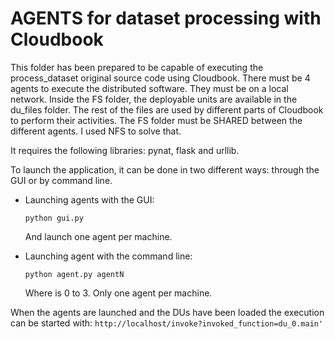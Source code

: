 # AGENTS for dataset processing with Cloudbook
This folder has been prepared to be capable of executing the process_dataset original source code using Cloudbook.
There must be 4 agents to execute the distributed software. They must be on a local network.
Inside the FS folder, the deployable units are available in the du_files folder. The rest of the files are used by different parts of Cloudbook to perform their activities.
The FS folder must be SHARED between the different agents. I used NFS to solve that.

It requires the following libraries: pynat, flask and urllib.

To launch the application, it can be done in two different ways: through the GUI or by command line.
- Launching agents with the GUI:

	`python gui.py`

	And launch one agent per machine.
 
- Launching agent with the command line:

	`python agent.py agentN`  

	Where is 0 to 3. Only one agent per machine.
  
 
When the agents are launched and the DUs have been loaded the execution can be started with:
`http://localhost/invoke?invoked_function=du_0.main'`


